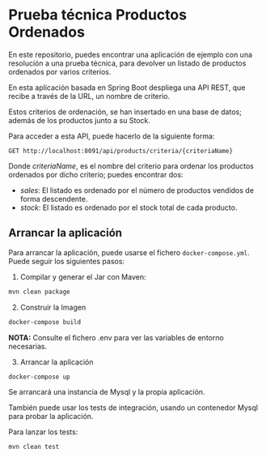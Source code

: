 # Prueba técnica Productos Ordenados

En este repositorio, puedes encontrar una aplicación de ejemplo con una resolución a una prueba técnica, para devolver un listado de productos ordenados por varios criterios.

En esta aplicación basada en Spring Boot despliega una API REST, que recibe a través de la URL, un nombre de criterio.

Estos criterios de ordenación, se han insertado en una base de datos; además de los productos junto a su Stock.

Para acceder a esta API, puede hacerlo de la siguiente forma:

```
GET http://localhost:8091/api/products/criteria/{criteriaName} 
```

Donde _criteriaName_, es el nombre del criterio para ordenar los productos ordenados por dicho criterio; puedes encontrar dos:

* _sales_: El listado es ordenado por el número de productos vendidos de forma descendente.
* _stock_: El listado es ordenado por el stock total de cada producto.

## Arrancar la aplicación

Para arrancar la aplicación, puede usarse el fichero ```docker-compose.yml```. Puede seguir los siguientes pasos:

1. Compilar y generar el Jar con Maven:

```bash
mvn clean package
```

2. Construir la Imagen

```bash
docker-compose build
```

**NOTA:** Consulte el fichero .env para ver las variables de entorno necesarias.

3. Arrancar la aplicación

```bash
docker-compose up
```

Se arrancará una instancia de Mysql y la propia aplicación.

También puede usar los tests de integración, usando un contenedor Mysql para probar la aplicación. 

Para lanzar los tests:

```bash
mvn clean test
```